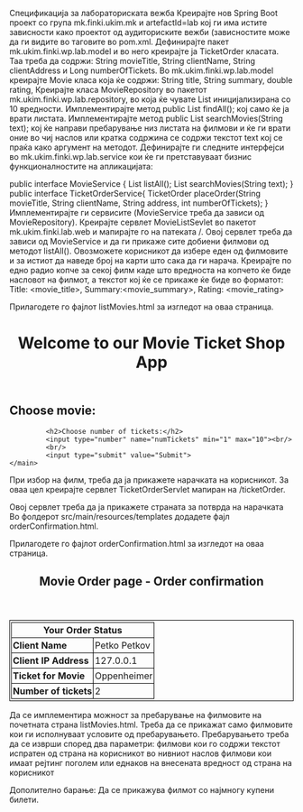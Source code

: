 Спецификација за лабораториската вежба
Креирајте нов Spring Boot проект со група mk.finki.ukim.mk и artefactId=lab кој ги има истите зависности како проектот од аудиториските вежби (зависностите може да ги видите во <dependency> тагoвите во pom.xml.
Дефинирајте пакет mk.ukim.finki.wp.lab.model и во него креирајте ја TicketOrder класата. Таа треба да содржи:
String movieTitle,
String clientName,
String clientAddress и
Long numberOfTickets.
Во mk.ukim.finki.wp.lab.model креирајте Movie класа која ќе содржи:
String title,
String summary,
double rating,
Креирајте класа MovieRepository во пакетот mk.ukim.finki.wp.lab.repository, во која ќе чувате List<Movie> иницијализирана со 10 вредности.
Имплементирајте метод public List<Movie> findAll(); кој само ќе ја врати листата.
Имплементирајте метод public List<Movie> searchMovies(String text); кој ќе направи пребарување низ листата на филмови и ќе ги врати оние во чиј наслов или кратка содржина се содржи текстот text кој се праќа како аргумент на методот.
Дефинирајте ги следните интерфејси во mk.ukim.finki.wp.lab.service кои ќе ги претставуваат бизнис функционалностите на апликацијата:

public interface MovieService {
    List<Movie> listAll();
    List<Movie> searchMovies(String text);
}
public interface TicketOrderService{
    TicketOrder placeOrder(String movieTitle, String clientName, String address, int numberOfTickets);
}
Имплементирајте ги сервисите (MovieService треба да зависи од MovieRepository).
Креирајте сервлет MovieListSevlet во пакетот mk.ukim.finki.lab.web и мапирајте го на патеката /. Овој сервлет треба да зависи од MovieService и да ги прикаже сите добиени филмови од методот listAll(). Овозможете корисникот да избере еден од филмовите и за истиот да наведе број на карти што сака да ги нарача. Креирајте по едно радио копче за секој филм каде што вредноста на копчето ќе биде насловот на филмот, а текстот кој ќе се прикаже ќе биде во форматот: Title: <movie_title>, Summary:<movie_summary>, Rating: <movie_rating>

Прилагодете го фајлот listMovies.html за изгледот на оваа страница.
<html>
    <head>
        <meta charset="utf-8">
        <title>Movie Ticket Order page - Welcome and choose a Movie</title>
        <style type="text/css">
            body {
                width: 800px;
                margin: auto;
            }
        </style>
    </head>
    <body>
        <header>
             <h1>Welcome to our Movie Ticket Shop App</h1>
        </header>
        <main>
            <h2>Choose movie:</h2>
            <!-- Display radio buttons for each movie,
                    the value should be the movie title 
                    and the displayed text should be Title: <movie_title>, Summary:<movie_summary>, Rating: <movie_rating> -->

             <h2>Choose number of tickets:</h2>
             <input type="number" name="numTickets" min="1" max="10"><br/>
             <br/>
             <input type="submit" value="Submit">
    </main>
</body>
</html>
При избор на филм, треба да ја прикажете нарачката на корисникот. За оваа цел креирајте сервлет TicketOrderServlet мапиран на /ticketOrder.

Овој сервлет треба да ја прикажете страната за потврда на нарачката
Во фолдерот src/main/resources/templates додадете фајл orderConfirmation.html.

Прилагодете го фајлот orderConfirmation.html за изгледот на оваа страница.

<html>
    <head>
        <meta charset="utf-8">
        <title>Ordered Ticket - Confirmation</title>
        <style type="text/css">
             body {
                 width: 800px;
                 margin: auto;
            }
            table {
                 width:100%;
            }
            table, td, th {
                border: 1px solid black;
                padding: 3px 2px;
            }
       </style>
</head>
<body>
   <section>
       <header>
           <h1>Movie Order page - Order confirmation </h1>
       </header>
       <table>
           <tr>
               <th colspan="2">
                   Your Order Status
              </th>
          </tr>
           <tr>
               <td><b>Client Name </b></td>
               <td>Petko Petkov</td>
          </tr>
          <tr>
              <td><b>Client IP Address</b></td>
              <td>127.0.0.1</td>
         </tr>
         <tr>
             <td><b>Ticket for Movie</b></td>
             <td>Oppenheimer</td>
         </tr>
         <tr>
             <td><b>Number of tickets</b></td>
             <td>2</td>
         </tr>
     </table>
   </section>
</body>
</html>
Да се имплементира можност за пребарување на филмовите на почетната страна listMovies.html. Треба да се прикажат само филмовите кои ги исполнуваат условите од пребарувањето. Пребарувањето треба да се изврши според два параметри:
филмови кои го содржи текстот испратен од страна на корисникот во нивниот наслов
филмови кои имаат рејтинг поголем или еднаков на внесената вредност од страна на корисникот


Дополително барање:
Да се прикажува филмот со најмногу купени билети.